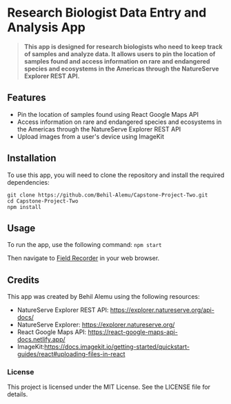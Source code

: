 # Research Biologist Data Entry and Analysis App

> **This app is designed for research biologists who need to keep track of samples and analyze data. It allows users to pin the location of samples found and access information on rare and endangered species and ecosystems in the Americas through the NatureServe Explorer REST API.** 

## Features
- Pin the location of samples found using React Google Maps API
- Access information on rare and endangered species and ecosystems in the Americas through the NatureServe Explorer REST API
- Upload images from a user's device using ImageKit

## Installation
To use this app, you will need to clone the repository and install the required dependencies:

```
git clone https://github.com/Behil-Alemu/Capstone-Project-Two.git
cd Capstone-Project-Two
npm install

```
## Usage
To run the app, use the following command:
`npm start`

Then navigate to [Field Recorder](http://localhost:3000) in your web browser.

## Credits
This app was created by Behil Alemu using the following resources:

- NatureServe Explorer REST API: https://explorer.natureserve.org/api-docs/
- NatureServe Explorer: https://explorer.natureserve.org/
- React Google Maps API: https://react-google-maps-api-docs.netlify.app/
- ImageKit:https://docs.imagekit.io/getting-started/quickstart-guides/react#uploading-files-in-react

### License
This project is licensed under the MIT License. See the LICENSE file for details.
